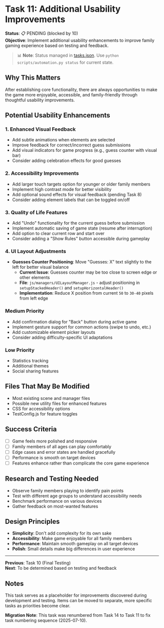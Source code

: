 # Task 11: Additional Usability Improvements

**Status**: 📋 PENDING (blocked by 10)  
**Objective**: Implement additional usability enhancements to improve family gaming experience based on testing and feedback.
> 📊 **Note**: Status managed in [tasks.json](../tasks.json). Use `python scripts/automation.py status` for current state.


## Why This Matters
After establishing core functionality, there are always opportunities to make the game more enjoyable, accessible, and family-friendly through thoughtful usability improvements.

## Potential Usability Enhancements

### 1. Enhanced Visual Feedback
- Add subtle animations when elements are selected
- Improve feedback for correct/incorrect guess submissions
- Add visual indicators for game progress (e.g., guess counter with visual bar)
- Consider adding celebration effects for good guesses

### 2. Accessibility Improvements
- Add larger touch targets option for younger or older family members
- Implement high contrast mode for better visibility
- Add optional sound effects for visual feedback (pending Task 8)
- Consider adding element labels that can be toggled on/off

### 3. Quality of Life Features
- Add "Undo" functionality for the current guess before submission
- Implement automatic saving of game state (resume after interruption)
- Add option to clear current row and start over
- Consider adding a "Show Rules" button accessible during gameplay

### 4. UI Layout Adjustments
- **Guesses Counter Positioning**: Move "Guesses: X" text slightly to the left for better visual balance
  - **Current Issue**: Guesses counter may be too close to screen edge or other elements
  - **File**: `js/managers/UILayoutManager.js` - adjust positioning in `setupStackedHeader()` and `setupHorizontalHeader()`
  - **Implementation**: Reduce X position from current `50` to `30-40` pixels from left edge

### Medium Priority
- Add confirmation dialog for "Back" button during active game
- Implement gesture support for common actions (swipe to undo, etc.)
- Add customizable element picker layouts
- Consider adding difficulty-specific UI adaptations

### Low Priority
- Statistics tracking
- Additional themes
- Social sharing features

## Files That May Be Modified
- Most existing scene and manager files
- Possible new utility files for enhanced features
- CSS for accessibility options
- TestConfig.js for feature toggles

## Success Criteria
- [ ] Game feels more polished and responsive
- [ ] Family members of all ages can play comfortably
- [ ] Edge cases and error states are handled gracefully
- [ ] Performance is smooth on target devices
- [ ] Features enhance rather than complicate the core game experience

## Research and Testing Needed
- Observe family members playing to identify pain points
- Test with different age groups to understand accessibility needs
- Benchmark performance on various devices
- Gather feedback on most-wanted features

## Design Principles
- **Simplicity**: Don't add complexity for its own sake
- **Accessibility**: Make game enjoyable for all family members  
- **Performance**: Maintain smooth gameplay on all target devices
- **Polish**: Small details make big differences in user experience

---
**Previous**: Task 10 (Final Testing)  
**Next**: To be determined based on testing and feedback

## Notes
This task serves as a placeholder for improvements discovered during development and testing. Items can be moved to separate, more specific tasks as priorities become clear.

**Migration Note**: This task was renumbered from Task 14 to Task 11 to fix task numbering sequence (2025-07-10).
